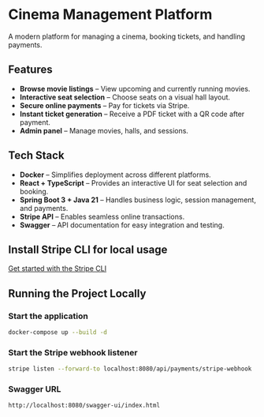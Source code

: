 # Cinema Management Platform

A modern platform for managing a cinema, booking tickets, and handling payments.

## Features
- **Browse movie listings** – View upcoming and currently running movies.
- **Interactive seat selection** – Choose seats on a visual hall layout.
- **Secure online payments** – Pay for tickets via Stripe.
- **Instant ticket generation** – Receive a PDF ticket with a QR code after payment.
- **Admin panel** – Manage movies, halls, and sessions.

## Tech Stack
- **Docker** – Simplifies deployment across different platforms.
- **React + TypeScript** – Provides an interactive UI for seat selection and booking.
- **Spring Boot 3 + Java 21** – Handles business logic, session management, and payments.
- **Stripe API** – Enables seamless online transactions.
- **Swagger** – API documentation for easy integration and testing.

## Install Stripe CLI for local usage

[Get started with the Stripe CLI](https://docs.stripe.com/stripe-cli?install-method=homebrew)

## Running the Project Locally

### Start the application
```sh
docker-compose up --build -d
```

### Start the Stripe webhook listener
```sh
stripe listen --forward-to localhost:8080/api/payments/stripe-webhook
```

### Swagger URL
```sh
http://localhost:8080/swagger-ui/index.html
```